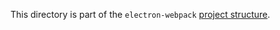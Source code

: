 This directory is part of the `electron-webpack` [project structure](https://github.com/electron-userland/electron-webpack#project-structure).